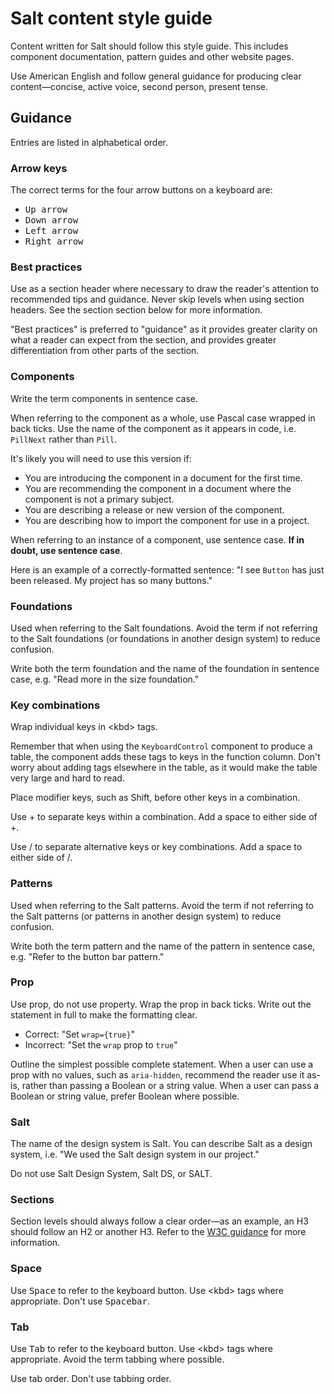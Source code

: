 # Salt content style guide

Content written for Salt should follow this style guide. This includes component documentation, pattern guides and other website pages.

Use American English and follow general guidance for producing clear content—concise, active voice, second person, present tense.

## Guidance

Entries are listed in alphabetical order.

### Arrow keys

The correct terms for the four arrow buttons on a keyboard are:
 - <kbd>Up arrow</kbd>
 - <kbd>Down arrow</kbd>
 - <kbd>Left arrow</kbd>
 - <kbd>Right arrow</kbd>

### Best practices

Use as a section header where necessary to draw the reader's attention to recommended tips and guidance. Never skip levels when using section headers. See the section section below for more information.

"Best practices" is preferred to "guidance" as it provides greater clarity on what a reader can expect from the section, and provides greater differentiation from other parts of the section.

### Components

Write the term components in sentence case.

When referring to the component as a whole, use Pascal case wrapped in back ticks. Use the name of the component as it appears in code, i.e. `PillNext` rather than `Pill`.

It's likely you will need to use this version if:

- You are introducing the component in a document for the first time.
- You are recommending the component in a document where the component is not a primary subject.
- You are describing a release or new version of the component.
- You are describing how to import the component for use in a project.

When referring to an instance of a component, use sentence case. **If in doubt, use sentence case**.

Here is an example of a correctly-formatted sentence: "I see `Button` has just been released. My project has so many buttons."

### Foundations

Used when referring to the Salt foundations. Avoid the term if not referring to the Salt foundations (or foundations in another design system) to reduce confusion. 

Write both the term foundation and the name of the foundation in sentence case, e.g. "Read more in the size foundation."

### Key combinations

Wrap individual keys in \<kbd> tags. 

Remember that when using the `KeyboardControl` component to produce a table, the component adds these tags to keys in the function column. Don't worry about adding tags elsewhere in the table, as it would make the table very large and hard to read.

Place modifier keys, such as Shift, before other keys in a combination.

Use + to separate keys within a combination. Add a space to either side of +.

Use / to separate alternative keys or key combinations. Add a space to either side of /.

### Patterns

Used when referring to the Salt patterns. Avoid the term if not referring to the Salt patterns (or patterns in another design system) to reduce confusion.

Write both the term pattern and the name of the pattern in sentence case, e.g. "Refer to the button bar pattern."

### Prop

Use prop, do not use property. Wrap the prop in back ticks. Write out the statement in full to make the formatting clear.

 - Correct: "Set `wrap={true}`"
 - Incorrect: "Set the `wrap` prop to `true`"

Outline the simplest possible complete statement. When a user can use a prop with no values, such as `aria-hidden`, recommend the reader use it as-is, rather than passing a Boolean or a string value. When a user can pass a Boolean or string value, prefer Boolean where possible.

### Salt

The name of the design system is Salt. You can describe Salt as a design system, i.e. "We used the Salt design system in our project."

Do not use Salt Design System, Salt DS, or SALT.

### Sections

Section levels should always follow a clear order—as an example, an H3 should follow an H2 or another H3. Refer to the [W3C guidance](https://www.w3.org/WAI/tutorials/page-structure/headings/) for more information.

### Space

Use <kbd>Space</kbd> to refer to the keyboard button. Use \<kbd> tags where appropriate. Don't use <kbd>Spacebar</kbd>.

### Tab

Use <kbd>Tab</kbd> to refer to the keyboard button. Use \<kbd> tags where appropriate. Avoid the term tabbing where possible.

Use tab order. Don't use tabbing order.

